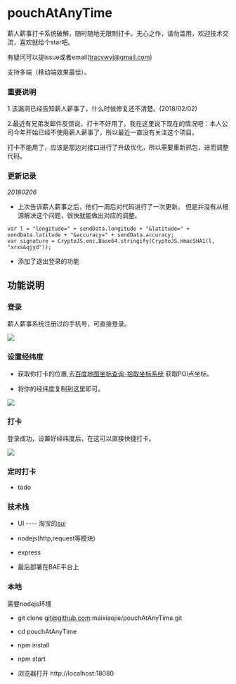 # pouchAtAnyTime

薪人薪事打卡系统破解，随时随地无限制打卡。无心之作，请勿滥用，欢迎技术交流，喜欢就给个star吧。

 有疑问可以提issue或者email(tracywyj@gmail.com)

支持多端（移动端效果最佳）。

### 重要说明

1.该漏洞已经告知薪人薪事了，什么时候修复还不清楚。(2018/02/02)

2.最近有兄弟发邮件反馈说，打卡不好用了。我在这里说下现在的情况吧：本人公司今年开始已经不使用薪人薪事了，所以最近一直没有关注这个项目。

打卡不能用了，应该是那边对接口进行了升级优化，所以需要重新抓包，进而调整代码。

### 更新记录

*20180206*
- 上次告诉薪人薪事之后，他们一周后对代码进行了一次更新。
但是并没有从根源解决这个问题，很快就能做出对应的调整。

```
var l = "longitude=" + sendData.longitude + "&latitude=" + sendData.latitude + "&accuracy=" + sendData.accuracy;
var signature = CryptoJS.enc.Base64.stringify(CryptoJS.HmacSHA1(l, "xrxs&qjyd"));
```

- 添加了退出登录的功能




## 功能说明

### 登录

薪人薪事系统注册过的手机号，可直接登录。

![](preview/login.png)

### 设置经纬度

- 获取你打卡的位置,去[百度地图坐标查询-拾取坐标系统](http://api.map.baidu.com/lbsapi/getpoint/index.html) 获取POI点坐标。

- 将你的经纬度复制到这里即可。

![](preview/setting.png)

### 打卡

登录成功，设置好经纬度后，在这可以直接快捷打卡。

![](preview/card.png)

### 定时打卡

- todo

### 技术栈

- UI ---- 淘宝的[sui](http://m.sui.taobao.org/components/)

- nodejs(http,request等模块)

- express

- 最后部署在BAE平台上

### 本地

需要nodejs环境

- git clone git@github.com:maixiaojie/pouchAtAnyTime.git

- cd pouchAtAnyTime

- npm install

- npm start

- 浏览器打开 http://localhost:18080






















